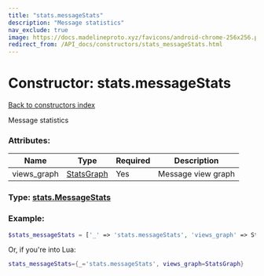 ```yaml
---
title: "stats.messageStats"
description: "Message statistics"
nav_exclude: true
image: https://docs.madelineproto.xyz/favicons/android-chrome-256x256.png
redirect_from: /API_docs/constructors/stats_messageStats.html
---
```

# Constructor: stats.messageStats  
[Back to constructors index](index.md)



Message statistics

### Attributes:

| Name     |    Type       | Required | Description |
|----------|---------------|----------|-------------|
|views\_graph|[StatsGraph](../types/StatsGraph.md) | Yes|Message view graph|



### Type: [stats.MessageStats](../types/stats.MessageStats.md)


### Example:

```php
$stats_messageStats = ['_' => 'stats.messageStats', 'views_graph' => StatsGraph];
```  


Or, if you're into Lua:

```lua
stats_messageStats={_='stats.messageStats', views_graph=StatsGraph}

```


